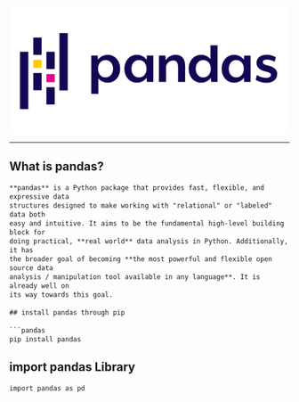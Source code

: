 <div>
  <img align="center" src="https://github.com/Anujbhai-1997/pandas-python-Lib/blob/main/Readme.md/Untitled.png"/>
</div>

---

## What is pandas?

```pandas
**pandas** is a Python package that provides fast, flexible, and expressive data
structures designed to make working with "relational" or "labeled" data both
easy and intuitive. It aims to be the fundamental high-level building block for
doing practical, **real world** data analysis in Python. Additionally, it has
the broader goal of becoming **the most powerful and flexible open source data
analysis / manipulation tool available in any language**. It is already well on
its way towards this goal.

## install pandas through pip

```pandas
pip install pandas
```

## import pandas Library

```pandas
import pandas as pd
```

